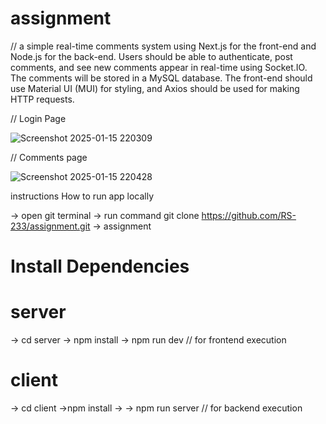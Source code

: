 ﻿# assignment

//  a simple real-time comments system using Next.js for the front-end and Node.js for the back-end. Users should be able to authenticate, post comments, and see new comments appear in real-time using Socket.IO. The comments will be stored in a MySQL database. The front-end should use Material UI (MUI) for styling, and Axios should be used for making HTTP requests.


// Login Page

![Screenshot 2025-01-15 220309](https://github.com/user-attachments/assets/d7f94554-fab3-4a7f-88ed-35f640729306)


 //  Comments page

 ![Screenshot 2025-01-15 220428](https://github.com/user-attachments/assets/99987fb3-9aa4-473b-ab19-cf9c7146ea6f)

instructions How to run app locally

-> open git terminal
-> run command git clone https://github.com/RS-233/assignment.git
-> assignment

# Install Dependencies
# server
-> cd server
-> npm install
-> npm run dev // for frontend execution

# client
-> cd client
->npm install
-> -> npm run server // for backend execution
